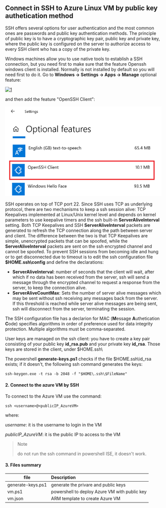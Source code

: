 <properties
pageTitle= 'Connect to Azure Linux VMs through public key authetication method'
description= "ARM template to create a Linux VM"
documentationcenter: na
services="networking"
documentationCenter="na"
authors="fabferri"
manager=""
editor=""/>

<tags
   ms.service="configuration-Example-Azure"
   ms.devlang="na"
   ms.topic="article"
   ms.tgt_pltfrm="na"
   ms.workload="na"
   ms.date="16/02/2020"
   ms.author="fabferri" />

## Connect in SSH to Azure Linux VM by public key authetication method 
SSH offers several options for user authentication and the most common ones are passwords and public key authentication methods. The principle of public key is to have a cryptographic key pair, public key and private key, where the public key is configured on the server to authorize access to every SSH client who has a copy of the private key.

Windows machines allow you to use native tools to establish a SSH connection, but you need first to make sure that the feature Openssh windows client is installed. Normally is not installed by default so you will need first to do it. Go to **Windows -> Settings -> Apps -> Manage** optional feature:

[![1]][1]

and then add the feature "OpenSSH Client":

[![2]][2]

SSH operates on top of TCP port 22. Since SSH uses TCP as underlying protocol, there are two mechanisms to keep a ssh session alive: TCP Keepalives implemented at Linux/Unix kernel level and depends on kernel parameters to use keepalive timers and the ssh built-in **ServerAliveInterval** setting.
Both TCP Keepalives and SSH **ServerAliveInterval** packets are generated to refresh the TCP connection  along the path between server and client. The difference between the two is that TCP Keepalives are simple, unencrypted packets that can be spoofed, while the **ServerAliveInterval** packets are sent on the ssh encrypted channel and cannot be spoofed.
To prevent SSH sessions from becoming idle and hung or to get disconnected due to timeout is to edit  the ssh configuration file **$HOME\.ssh\config** and define the declarations:

* **ServerAliveInterval**: number of seconds that the client will wait, after which if no data has been received from the server, ssh will send a message through the encrypted channel to request a response from the server, to keep the connection alive.
* **ServerAliveCountMax**: Sets the number of server alive messages which may be sent without ssh receiving any messages back from the server. If this threshold is reached while server alive messages are being sent, ssh will disconnect from the server, terminating the session.

The SSH configuration file has a declarion for MAC (**M**essage **A**uthetication **C**ode) specifies algorithms in order of preference used for data integrity protection. Multiple algorithms must be comma-separated.

User keys are managed on the ssh client: you have to create a key pair consisting of your public key **id_rsa.pub** and your private key **id_rsa**. Those keys are stored in the client, under $HOME\.ssh\

The powershell **generate-keys.ps1** checks if the file $HOME\.ssh\id_rsa exists; if it doesn't, the following ssh command generates the keys:

```console
ssh-keygen.exe -t rsa -b 2048 -f "$HOME\.ssh\$FileName"
```


#### <a name="ssh"></a>2. Connect to the azure VM by SSH
To connect to the Azure VM use the command:
```console
ssh <username>@<publicIP_AzureVM>
```
where:

*username*: it is the username to login in the VM

*publicIP_AzureVM*: it is the public IP to access to the VM

> Note
>
>  do not run the ssh command in powershell ISE, it doesn't work.
>

#### <a name="ssh"></a>3. Files summary

| file             | Description                                  |
| ---------------- |:---------------------------------------------|
| generate-keys.ps1| generate the privare and public keys         |
| vm.ps1           | powershell to deploy Azure VM with public key|
| vm.json          | ARM template to create Azure VM              |


<!--Image References-->

[1]: <img src="./media/windows-optional-features.png" width="48"> "windows 10 optional features"
[2]: ./media/open-ssh-client.png "OpenSSH client"

<!--Link References-->

